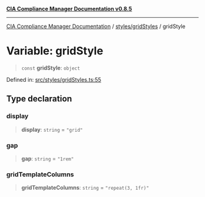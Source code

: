 [**CIA Compliance Manager Documentation v0.8.5**](../../../README.md)

***

[CIA Compliance Manager Documentation](../../../modules.md) / [styles/gridStyles](../README.md) / gridStyle

# Variable: gridStyle

> `const` **gridStyle**: `object`

Defined in: [src/styles/gridStyles.ts:55](https://github.com/Hack23/cia-compliance-manager/blob/3ae0301247f765ba03c8c0fe645db4718bb8af76/src/styles/gridStyles.ts#L55)

## Type declaration

### display

> **display**: `string` = `"grid"`

### gap

> **gap**: `string` = `"1rem"`

### gridTemplateColumns

> **gridTemplateColumns**: `string` = `"repeat(3, 1fr)"`
